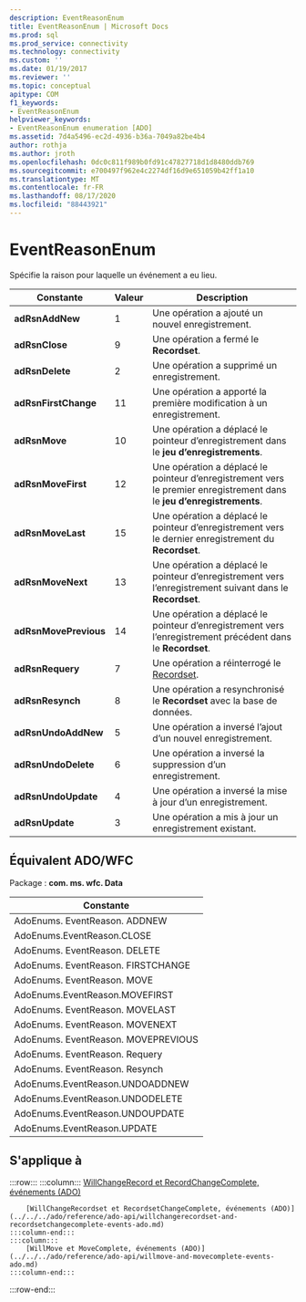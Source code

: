 ```yaml
---
description: EventReasonEnum
title: EventReasonEnum | Microsoft Docs
ms.prod: sql
ms.prod_service: connectivity
ms.technology: connectivity
ms.custom: ''
ms.date: 01/19/2017
ms.reviewer: ''
ms.topic: conceptual
apitype: COM
f1_keywords:
- EventReasonEnum
helpviewer_keywords:
- EventReasonEnum enumeration [ADO]
ms.assetid: 7d4a5496-ec2d-4936-b36a-7049a82be4b4
author: rothja
ms.author: jroth
ms.openlocfilehash: 0dc0c811f989b0fd91c47827718d1d8480ddb769
ms.sourcegitcommit: e700497f962e4c2274df16d9e651059b42ff1a10
ms.translationtype: MT
ms.contentlocale: fr-FR
ms.lasthandoff: 08/17/2020
ms.locfileid: "88443921"
---
```

# <a name="eventreasonenum"></a>EventReasonEnum
Spécifie la raison pour laquelle un événement a eu lieu.  
  
|Constante|Valeur|Description|  
|--------------|-----------|-----------------|  
|**adRsnAddNew**|1|Une opération a ajouté un nouvel enregistrement.|  
|**adRsnClose**|9|Une opération a fermé le **Recordset**.|  
|**adRsnDelete**|2|Une opération a supprimé un enregistrement.|  
|**adRsnFirstChange**|11|Une opération a apporté la première modification à un enregistrement.|  
|**adRsnMove**|10|Une opération a déplacé le pointeur d’enregistrement dans le **jeu d’enregistrements**.|  
|**adRsnMoveFirst**|12|Une opération a déplacé le pointeur d’enregistrement vers le premier enregistrement dans le **jeu d’enregistrements**.|  
|**adRsnMoveLast**|15|Une opération a déplacé le pointeur d’enregistrement vers le dernier enregistrement du **Recordset**.|  
|**adRsnMoveNext**|13|Une opération a déplacé le pointeur d’enregistrement vers l’enregistrement suivant dans le **Recordset**.|  
|**adRsnMovePrevious**|14|Une opération a déplacé le pointeur d’enregistrement vers l’enregistrement précédent dans le **Recordset**.|  
|**adRsnRequery**|7|Une opération a réinterrogé le [Recordset](../../../ado/reference/ado-api/recordset-object-ado.md).|  
|**adRsnResynch**|8|Une opération a resynchronisé le **Recordset** avec la base de données.|  
|**adRsnUndoAddNew**|5|Une opération a inversé l’ajout d’un nouvel enregistrement.|  
|**adRsnUndoDelete**|6|Une opération a inversé la suppression d’un enregistrement.|  
|**adRsnUndoUpdate**|4|Une opération a inversé la mise à jour d’un enregistrement.|  
|**adRsnUpdate**|3|Une opération a mis à jour un enregistrement existant.|  
  
## <a name="adowfc-equivalent"></a>Équivalent ADO/WFC  
 Package : **com. ms. wfc. Data**  
  
|Constante|  
|--------------|  
|AdoEnums. EventReason. ADDNEW|  
|AdoEnums.EventReason.CLOSE|  
|AdoEnums. EventReason. DELETE|  
|AdoEnums. EventReason. FIRSTCHANGE|  
|AdoEnums. EventReason. MOVE|  
|AdoEnums.EventReason.MOVEFIRST|  
|AdoEnums. EventReason. MOVELAST|  
|AdoEnums. EventReason. MOVENEXT|  
|AdoEnums. EventReason. MOVEPREVIOUS|  
|AdoEnums. EventReason. Requery|  
|AdoEnums. EventReason. Resynch|  
|AdoEnums.EventReason.UNDOADDNEW|  
|AdoEnums.EventReason.UNDODELETE|  
|AdoEnums.EventReason.UNDOUPDATE|  
|AdoEnums.EventReason.UPDATE|  
  
## <a name="applies-to"></a>S'applique à  

:::row:::
    :::column:::
        [WillChangeRecord et RecordChangeComplete, événements (ADO)](../../../ado/reference/ado-api/willchangerecord-and-recordchangecomplete-events-ado.md)  

        [WillChangeRecordset et RecordsetChangeComplete, événements (ADO)](../../../ado/reference/ado-api/willchangerecordset-and-recordsetchangecomplete-events-ado.md)  
    :::column-end:::
    :::column:::
        [WillMove et MoveComplete, événements (ADO)](../../../ado/reference/ado-api/willmove-and-movecomplete-events-ado.md)  
    :::column-end:::
:::row-end:::
